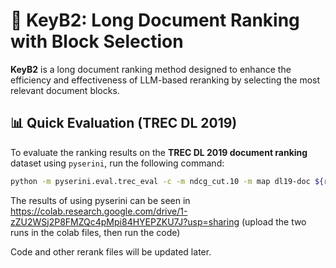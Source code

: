 # 🔑 KeyB2: Long Document Ranking with Block Selection

**KeyB2** is a long document ranking method designed to enhance the efficiency and effectiveness of LLM-based reranking by selecting the most relevant document blocks.

## 📊 Quick Evaluation (TREC DL 2019)

To evaluate the ranking results on the **TREC DL 2019 document ranking** dataset using `pyserini`, run the following command:

```bash
python -m pyserini.eval.trec_eval -c -m ndcg_cut.10 -m map dl19-doc ${rerankBaseName}.trec
```

The results of using pyserini can be seen in https://colab.research.google.com/drive/1-zZU2WSj2P8FMZQc4pMpi84HYEPZKU7J?usp=sharing
(upload the two runs in the colab files, then run the code)

Code and other rerank files will be updated later.
